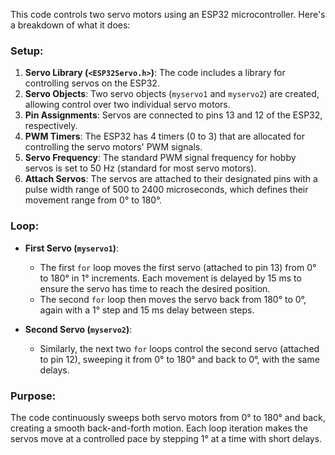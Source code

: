This code controls two servo motors using an ESP32 microcontroller. Here's a breakdown of what it does:

### Setup:
1. **Servo Library (`<ESP32Servo.h>`)**: The code includes a library for controlling servos on the ESP32.
2. **Servo Objects**: Two servo objects (`myservo1` and `myservo2`) are created, allowing control over two individual servo motors.
3. **Pin Assignments**: Servos are connected to pins 13 and 12 of the ESP32, respectively.
4. **PWM Timers**: The ESP32 has 4 timers (0 to 3) that are allocated for controlling the servo motors' PWM signals.
5. **Servo Frequency**: The standard PWM signal frequency for hobby servos is set to 50 Hz (standard for most servo motors).
6. **Attach Servos**: The servos are attached to their designated pins with a pulse width range of 500 to 2400 microseconds, which defines their movement range from 0° to 180°.

### Loop:
- **First Servo (`myservo1`)**: 
    - The first `for` loop moves the first servo (attached to pin 13) from 0° to 180° in 1° increments. Each movement is delayed by 15 ms to ensure the servo has time to reach the desired position.
    - The second `for` loop then moves the servo back from 180° to 0°, again with a 1° step and 15 ms delay between steps.
  
- **Second Servo (`myservo2`)**: 
    - Similarly, the next two `for` loops control the second servo (attached to pin 12), sweeping it from 0° to 180° and back to 0°, with the same delays.

### Purpose:
The code continuously sweeps both servo motors from 0° to 180° and back, creating a smooth back-and-forth motion. Each loop iteration makes the servos move at a controlled pace by stepping 1° at a time with short delays.
